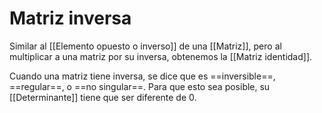 # Matriz inversa

Similar al [[Elemento opuesto o inverso]] de una [[Matriz]], pero al multiplicar a una matriz por su inversa, obtenemos la [[Matriz identidad]].

Cuando una matriz tiene inversa, se dice que es ==inversible==, ==regular==, o ==no singular==. Para que esto sea posible, su [[Determinante]] tiene que ser diferente de $0$.
